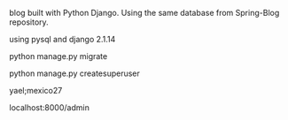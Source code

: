 blog built with Python Django. Using the same database from Spring-Blog repository.

using pysql and django 2.1.14

python manage.py migrate

python manage.py createsuperuser

yael;mexico27

localhost:8000/admin